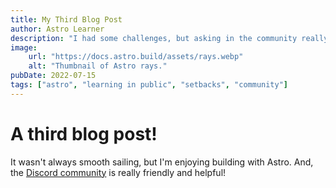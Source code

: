 ```yaml
---
title: My Third Blog Post
author: Astro Learner
description: "I had some challenges, but asking in the community really helped!"
image:
    url: "https://docs.astro.build/assets/rays.webp"
    alt: "Thumbnail of Astro rays."
pubDate: 2022-07-15
tags: ["astro", "learning in public", "setbacks", "community"]
---
```


# A third blog post! 


It wasn't always smooth sailing, but I'm enjoying building with Astro. And, the [Discord community](https://astro.build/chat) is really friendly and helpful!

